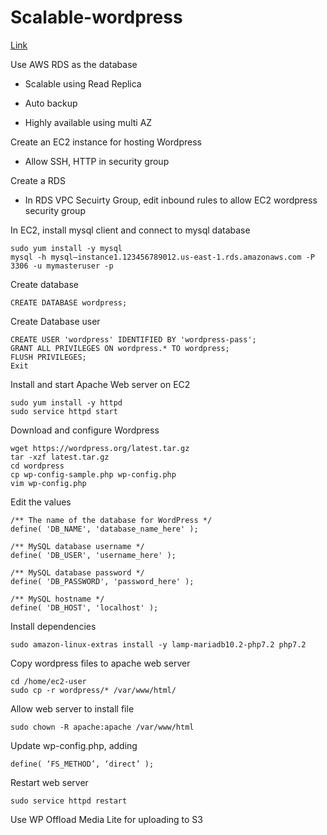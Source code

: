 # Scalable-wordpress

[Link](http://ec2-13-213-39-102.ap-southeast-1.compute.amazonaws.com/)


Use AWS RDS as the database

- Scalable using Read Replica

- Auto backup

- Highly available using multi AZ 

Create an EC2 instance for hosting Wordpress

- Allow SSH, HTTP in security group

Create a RDS

- In RDS VPC Secuirty Group, edit inbound rules to allow EC2 wordpress security group

In EC2, install mysql client and connect to mysql database

```
sudo yum install -y mysql
mysql -h mysql–instance1.123456789012.us-east-1.rds.amazonaws.com -P 3306 -u mymasteruser -p
```

Create database 

```
CREATE DATABASE wordpress;
```

Create Database user

```
CREATE USER 'wordpress' IDENTIFIED BY 'wordpress-pass';
GRANT ALL PRIVILEGES ON wordpress.* TO wordpress;
FLUSH PRIVILEGES;
Exit
```

Install and start Apache Web server on EC2
```
sudo yum install -y httpd
sudo service httpd start

```

Download and configure Wordpress
```
wget https://wordpress.org/latest.tar.gz
tar -xzf latest.tar.gz
cd wordpress
cp wp-config-sample.php wp-config.php
vim wp-config.php
```

Edit the values
```
/** The name of the database for WordPress */
define( 'DB_NAME', 'database_name_here' );

/** MySQL database username */
define( 'DB_USER', 'username_here' );

/** MySQL database password */
define( 'DB_PASSWORD', 'password_here' );

/** MySQL hostname */
define( 'DB_HOST', 'localhost' );
```

Install dependencies

```
sudo amazon-linux-extras install -y lamp-mariadb10.2-php7.2 php7.2
```

Copy wordpress files to apache web server
```
cd /home/ec2-user
sudo cp -r wordpress/* /var/www/html/

```
Allow web server to install file
```
sudo chown -R apache:apache /var/www/html

```
Update wp-config.php, adding
```
define( ‘FS_METHOD’, ‘direct’ );
```

Restart web server
```
sudo service httpd restart
```

Use WP Offload Media Lite for uploading to S3
